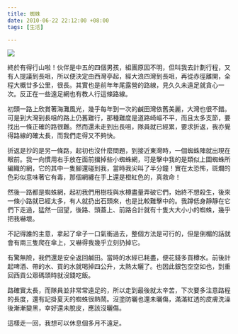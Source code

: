 ```yaml
---
title: 蜘蛛
date: 2010-06-22 22:12:00 +08:00
tags: [生活]

---
```


![](https://lh3.googleusercontent.com/blogger_img_proxy/ANbyha1CdbyVcXden3LO5YoiQvWgjH4G3g1OZv4PqCNg9INiJEe1ER8iZKd6yvraIKLpg4v3dTidvKuYBbsgrusbKm35nZ3cepbZ2ZWvfQFUGvSy2xlMET7rR_65_yEcnFarHEaVWqRpTB9gMH3cvJx_WYxh7IG0gfQo05uMrYcvDai-0yS2GRfR2Ado-3ZS-w=s0-d)   
  
終於有得行山啦！伙伴是中五的四個男孩，組團原因不明，但叫我去計劃行程，又有人提議到長咀，所以便決定由西灣亭起，經大浪四灣到長咀，再從赤徑離開，全程大概廿多公里，很長。其實也是前年年尾露營的路線，見久久未遠足就貪心一次。反正在一些遠足網也有教人行這條路線。  
  
初頭一路上欣賞著海灘風光，幾乎每年到一次的鹹田灣依舊美麗，大灣也很不錯。可是到大灣到長咀的路上仍舊難行，那種難度是道路崎嶇不平，而且太多支節，要找出一條正確的路很難。然而還未走到出長咀，隊員就已經累，要求折返，我亦覺得路線的確太長，而我們走得又不夠快。  
  
折返是抄的是另一條路，起初也沒什麼問題，到接近東灣時，一個蜘蛛陣就出現在眼前。我一向慣用右手放在面前擋掉些小蜘蛛網，可是擊中我的是類似上圖蜘蛛所編織的網，它的其中一隻腳還碰到我，當時我尖叫了半分鐘！實在太恐怖，斑爛的色彩似意味著它有毒，那個網纏在手上還是橙紅色的，真救命！  
  
然後一路都是蜘蛛網，起初我們用樹枝與水樽盡量弄破它們，始終不想殺生，後來一條小路就已經太多，有人就扔出石頭來，也是比較難擊中的。我蹲低身靜靜在它們下走過，猛然一回望，後路、頭蓋上、前路合計就有十隻大大小小的蜘蛛，幾乎把我嚇壞。  
  
不記得誰的主意，拿起了傘子一口氣衝過去，整個方法是可行的，但是倒楣的話就會有兩三隻爬在傘上，又嚇得我幾乎立刻扔掉它。  
  
有驚無險，我們還是安全返回鹹田。當時的水經已耗盡，便花錢多買樽水。前後計起啤酒、帶的水、買的水就喝掉四公升，太熱太曬了。也因此銀包空空如也，到重回西貢公眾碼頭時就沒錢吃飯。  
  
路確實太長，而隊員並非常常遠足的，所以走到最後就太辛苦，下次要多注意路程的長度，還有記掛夏天的蜘蛛很熱鬧。沒塗防曬也還未曬傷，滿滿紅透的皮膚洗澡後漸漸變黑，幸好還未脫皮，應該沒曬傷。  
  
這樣走一回，我想可以休息個多月不遠足。
